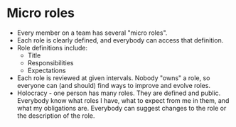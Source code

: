 # Micro roles
* Every member on a team has several "micro roles".
* Each role is clearly defined, and everybody can access that definition.
* Role definitions include:
	* Title
	* Responsibilities
	* Expectations
* Each role is reviewed at given intervals. Nobody "owns" a role, so everyone can (and should) find ways to improve and evolve roles.
* Holocracy - one person has many roles. They are defined and public. Everybody know what roles I have, what to expect from me in them, and what my obligations are. Everybody can suggest changes to the role or the description of the role.